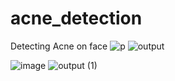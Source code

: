 # acne_detection
Detecting Acne on face
![p](https://user-images.githubusercontent.com/102342077/235305856-ea93e62d-5ea3-4891-98f3-9f770ebe5b2e.jpeg)        ![output](https://user-images.githubusercontent.com/102342077/235305835-a3c82452-bebd-4281-bca0-0ada96d4e3d4.jpg)


![image](https://user-images.githubusercontent.com/102342077/235306026-53fc35b7-d55b-4a74-b2b9-89e911436547.jpg)     ![output (1)](https://user-images.githubusercontent.com/102342077/235306011-8fdae326-774e-47a9-9f0c-e8a01fa75fbb.jpg)


